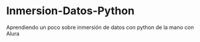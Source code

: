 # Inmersion-Datos-Python
Aprendiendo un poco sobre inmersión de datos con python de la mano con Alura
